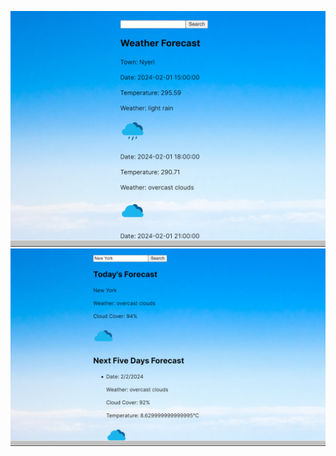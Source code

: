 ![alt text](https://github.com/Stanleynjoroge/React1/blob/Weather/Weather/Screenshot%202024-02-01%20161618.png)
![alt text](https://github.com/Stanleynjoroge/React1/blob/Weather/Weather/Screenshot%202024-02-01%20161638.png)
